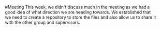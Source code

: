 #Meeting
This week, we didn't discuss much in the meeting as we had a good idea of what direction we are heading towards. We established that we need to create a repository to store the files and also allow us to share it with the other group and supervisors. 

